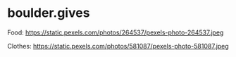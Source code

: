 # boulder.gives

Food: https://static.pexels.com/photos/264537/pexels-photo-264537.jpeg

Clothes: https://static.pexels.com/photos/581087/pexels-photo-581087.jpeg
